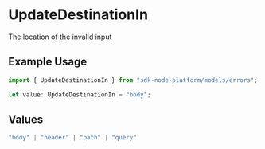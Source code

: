 # UpdateDestinationIn

The location of the invalid input

## Example Usage

```typescript
import { UpdateDestinationIn } from "sdk-node-platform/models/errors";

let value: UpdateDestinationIn = "body";
```

## Values

```typescript
"body" | "header" | "path" | "query"
```